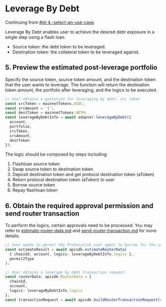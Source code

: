 # Leverage By Debt

Continuing from [#id-4.-select-an-use-case](./#id-4.-select-an-use-case "mention").

Leverage By Debt enables user to achieve the desired debt exposure in a single step using a flash loan.

* Source token: the debt token to be leveraged.
* Destination token: the collateral token to be leveraged against.

## 5. Preview the estimated post-leverage portfolio

Specify the source token, source token amount, and the destination token that the user wants to leverage. The function will return the destination token amount, the portfolio after leveraging, and the logics to be executed.

```typescript
// User obtains a quotation for leveraging by debt: src token
const srcToken = mainnetTokens.USDC;
const srcAmount = '1';
const destToken = mainnetTokens.WETH;
const leverageByDebtInfo = await adapter.leverageByDebt({
  account,
  portfolio,
  srcToken,
  srcAmount,
  destToken
});
```

The logic should be composed by steps including:

1. Flashloan source token
2. Swap source token to destination token
3. Deposit destination token and get protocol destination token (aToken)
4. Return protocol destination token (aToken) to user
5. Borrow source token
6. Repay flashloan token

## 6. Obtain the required approval permission and send router transaction

To perform the logics, certain approvals need to be processed. You may refer to [estimate-router-data.md](../../protocolink-sdk/estimate-router-data.md "mention") and [send-router-transaction.md](../../protocolink-sdk/send-router-transaction.md "mention") for more details.

```typescript
// User needs to permit the Protocolink user agent to borrow for the user
const estimateResult = await apisdk.estimateRouterData(
  { chainId, account, logics: leverageByDebtInfo.logics },
  permit2Type
);

// User obtains a leverage by debt transaction request
const routerData: apisdk.RouterData = {
  chainId,
  account,
  logics: leverageByDebtInfo.logics
};
const transactionRequest = await apisdk.buildRouterTransactionRequest(routerData);
```
